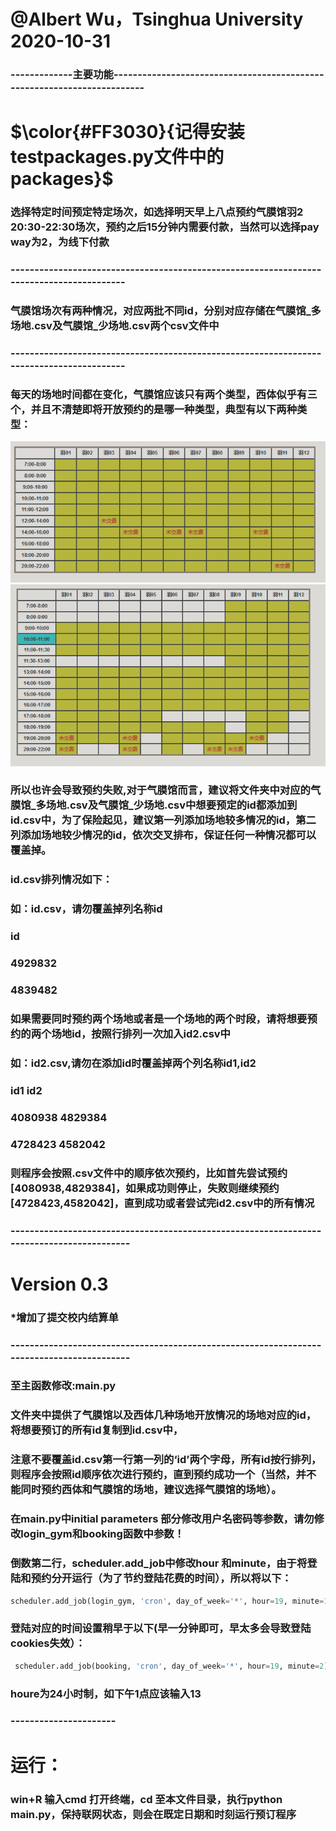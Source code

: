 #  @Albert Wu，Tsinghua University 2020-10-31
### -------------主要功能------------------------------------------------------------------------
# $\color{#FF3030}{记得安装testpackages.py文件中的packages}$
### 选择特定时间预定特定场次，如选择明天早上八点预约气膜馆羽2 20:30-22:30场次，预约之后15分钟内需要付款，当然可以选择pay way为2，为线下付款
### -----------------------------------------------------------------------------------------
### 气膜馆场次有两种情况，对应两批不同id，分别对应存储在气膜馆_多场地.csv及气膜馆_少场地.csv两个csv文件中
### -----------------------------------------------------------------------------------------
### 每天的场地时间都在变化，气膜馆应该只有两个类型，西体似乎有三个，并且不清楚即将开放预约的是哪一种类型，典型有以下两种类型：
![avatar](/pictures/class_1.png)
![avatar](/pictures/class_2.png)
### 所以也许会导致预约失败,对于气膜馆而言，建议将文件夹中对应的气膜馆_多场地.csv及气膜馆_少场地.csv中想要预定的id都添加到id.csv中，为了保险起见，建议第一列添加场地较多情况的id，第二列添加场地较少情况的id，依次交叉排布，保证任何一种情况都可以覆盖掉。

### id.csv排列情况如下：
### 如：id.csv，请勿覆盖掉列名称id
###  id
### 4929832
### 4839482
### 如果需要同时预约两个场地或者是一个场地的两个时段，请将想要预约的两个场地id，按照行排列一次加入id2.csv中
### 如：id2.csv,请勿在添加id时覆盖掉两个列名称id1,id2
### id1       id2
### 4080938 4829384
### 4728423 4582042
### 则程序会按照.csv文件中的顺序依次预约，比如首先尝试预约[4080938,4829384]，如果成功则停止，失败则继续预约[4728423,4582042]，直到成功或者尝试完id2.csv中的所有情况
### ------------------------------------------------------------------------------------------
# Version 0.3
### *增加了提交校内结算单
### ------------------------------------------------------------------------------------------
### 至主函数修改:main.py
### 文件夹中提供了气膜馆以及西体几种场地开放情况的场地对应的id，将想要预订的所有id复制到id.csv中，
### 注意不要覆盖id.csv第一行第一列的‘id’两个字母，所有id按行排列，则程序会按照id顺序依次进行预约，直到预约成功一个（当然，并不能同时预约西体和气膜馆的场地，建议选择气膜馆的场地）。
### 在main.py中initial parameters 部分修改用户名密码等参数，请勿修改login_gym和booking函数中参数！
### 倒数第二行，scheduler.add_job中修改hour 和minute，由于将登陆和预约分开运行（为了节约登陆花费的时间），所以将以下：
```python 
scheduler.add_job(login_gym, 'cron', day_of_week='*', hour=19, minute=1)
```
### 登陆对应的时间设置稍早于以下(早一分钟即可，早太多会导致登陆cookies失效）：
```python
 scheduler.add_job(booking, 'cron', day_of_week='*', hour=19, minute=2)
```
### houre为24小时制，如下午1点应该输入13
### ----------------------
# 运行：
### win+R 输入cmd 打开终端，cd 至本文件目录，执行python main.py，保持联网状态，则会在既定日期和时刻运行预订程序
